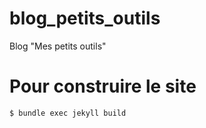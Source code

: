 # blog_petits_outils
Blog "Mes petits outils"

# Pour construire le site
```bash
$ bundle exec jekyll build
```
